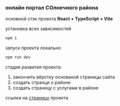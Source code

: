 ### онлайн портал СОлнечного района

основной стэк проекта **React + TypeScript + Vite**


установка всех зависимостей
```js
npm i
```


запуск проекта локально
```js
npm run dev
```

стадия развития проекта:
1. закончить вёрстку основаной страницы сайта
2. создать странци о районе
3. создать страницу с услугами в районе

ссылка на [страницу](https://pyctam-ac.github.io/Sunny-ekb/) проекта


